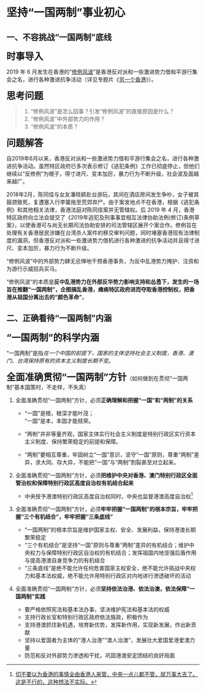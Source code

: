 # 坚持“一国两制”事业初心

## 一、不容挑战“一国两制”底线

<font size="5"><strong>时事导入</strong></font>

2019 年 6 月发生在香港的“[修例风波](https://baike.baidu.com/item/%E9%A6%99%E6%B8%AF%E4%BF%AE%E4%BE%8B%E9%A3%8E%E6%B3%A2/23679703?fromtitle=%E4%BF%AE%E4%BE%8B%E9%A3%8E%E6%B3%A2&fromid=23708162&fr=aladdin)”是香港反对派和一些激进势力借和平游行集会之名，进行各种激进抗争活动（详见专题片《[另一个香港](https://tv.cctv.com/2020/06/08/VIDAZGgrnHmVwDPoYgAOE0ue200608.shtml)》）。

<font size="5"><strong>思考问题</strong></font>

> 1. “修例风波”是怎么回事？引发“修例风波”的直接原因是什么？
> 2. “修例风波”中外部势力的作用？
> 3. “修例风波”的本质？

<font size="5"><strong>问题解答</strong></font>

自2019年6月以来，香港反对派和一些激进势力借和平游行集会之名，进行各种激进抗争活动。虽然特区政府已多次表示修订《逃犯条例》工作已彻底停止，但他们继续以“反修例”为幌子，得寸进尺、变本加厉，暴力行为不断升级，社会波及面越来越广。

2018年2月，陈同佳与女友潘晓颖赴台游玩，其间在酒店房间发生争吵，女子被其箍颈致死，复遭塞入行李箧拖至荒郊弃尸。由于案发地点不在香港，根据《逃犯条例》和其他相关法律，香港法庭对陈同佳案并无管辖权。后 2019 年 4 月，香港特区政府向立法会提交了《2019年逃犯及刑事事宜相互法律协助法例(修订)条例草案》，以使香港可与尚无长期司法协助安排的司法管辖区展开个案合作。修例旨在处理有关香港居民涉嫌在台湾杀人案件的移交审判问题，同时堵塞香港现有法律制度的漏洞，但香港反对派和一些激进势力借机进行各种激进的抗争活动并且得寸进尺、变本加厉，暴力行为不断升级。

“修例风波”中的外部势力肆无忌惮地干预香港事务，为反中乱港势力掩护、注资和为游行示威招兵买马。

“修例风波”的本质是**反中乱港势力在外部反华势力影响支持和怂恿下，发生的一场旨在推翻“一国两制”，企图搞乱香港，瘫痪特区政府进而夺取香港控制权，把香港从祖国分离出去的“颜色革命”**。

## 二、正确看待“一国两制”内涵

<font size="5"><strong>“一国两制”的科学内涵</strong></font>

“一国两制”是指*在一个中国的前提下，国家的主体坚持社会主义制度，香港、澳门、台湾保持原有的资本主义制度长期不变*。

<font size="5"><strong>全面准确贯彻“一国两制”方针</strong></font>（如何做到在贯彻“一国两制”基本国策时，不走样，不失真）

1. 全面准确贯彻“一国两制”方针，必须**正确理解和把握“一国”和“两制”的关系**

   - “一国”是根，根深才能叶茂；  
     “一国”是本，本固才能枝荣。

   - “两制”并非等量齐观，国家主体实行社会主义制度是特别行政区实行资本主义制度、保持繁荣稳定的前提和保障。
   - “两制”要相互尊重，牢固树立“一国”意识，坚守“一国”原则，尊重“两制”差异，求大同、存大异，不能把“一国”与“两制”割裂甚至对立起来。

2. 全面准确贯彻“一国两制”方针，必须**把维护中央对香港、澳门特别行政区全面管治权和保障特别行政区高度自治权有机结合起来**
   - 中央授予港澳特别行政区高度自治权同时，中央也监督港澳高度自治权[^1]

3. 全面准确贯彻“一国两制”方针，必须**牢牢把握“一国两制”的根本宗旨，牢牢把握“三个有机结合”，牢牢把握“三条底线”**
   - “一国两制”的根本宗旨是维护国家主权、安全、发展利益，保持港澳长期繁荣稳定
   - “三个有机结合”是坚持“一国”原则与尊重“两制”差异的有机结合；维护中央权力与保障特别行政区自治权的有机结合；发挥祖国内地坚强后盾作用与提高港澳自身竞争力的有机结合
   - “三条底线”是绝不能允许任何危害国家主权安全，绝不能允许挑战中央权力和基本法权威，绝不能允许用特别行政区对内地进行渗透破坏的活动

4. 全面准确贯彻“一国两制”方针，必须**坚持依法治港、依法治澳，依法保障“一国两制”实践**
   - 要严格依照宪法和基本法办事，坚决维护宪法和基本法的权威
   - 支持行政长官和特别行政区政府依法施政，积极作为
   - 支持港澳抓住新机遇，培育新优势，发挥新作用，实现新发展，作出新贡献
   - 坚持以爱国者为主体的“港人治港”“澳人治澳”，发展壮大爱国爱港爱澳力量
   - 防范和反对外部势力渗透和干扰，巩固港澳安定团结的良好局面



[^1]: [切不要以为香港的事情全由香港人来管，中央一点儿都不管，就万事大吉了。这是不行的，这种想法不实际。](http://tv.cctv.com/2019/09/21/VIDETMklzpign4Q7X6vNeASL190921.shtml)